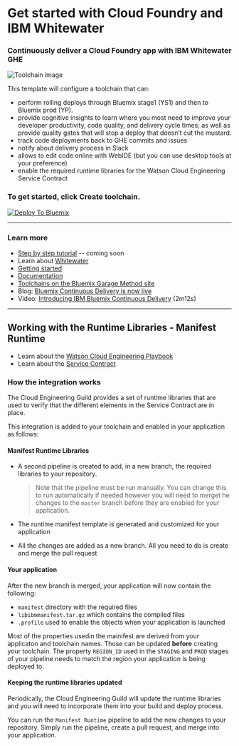 # Get started with Cloud Foundry and IBM Whitewater

### Continuously deliver a Cloud Foundry app with IBM Whitewater GHE

![Toolchain image](.bluemix/toolchain.png)

This template will configure a toolchain that can:
* perform rolling deploys through Bluemix stage1 (YS1) and then to Bluemix prod (YP).
* provide cognitive insights to learn where you most need to improve your developer productivity, code quality, and delivery cycle times; as well as provide quality gates that will stop a deploy that doesn’t cut the mustard.
* track code deployments back to GHE commits and issues
* notify about delivery process in Slack
* allows to edit code online with WebIDE (but you can use desktop tools at your preference)
* enable the required 
runtime libraries for the Watson Cloud Engineering Service Contract

### To get started, click **Create toolchain**.

[![Deploy To Bluemix](https://console.ng.bluemix.net/devops/graphics/create_toolchain_button.png)](https://console.ng.bluemix.net/devops/setup/deploy/?repository=https%3A//github.com/open-toolchain/cf-starter-wwghe-toolchain)

---
### Learn more

* [Step by step tutorial]() -- coming soon
* Learn about [Whitewater](https://whitewater.ibm.com)
* [Getting started](https://bluemix.net/devops)
* [Documentation](https://console.ng.bluemix.net/docs/services/ContinuousDelivery/index.html?pos=2)
* [Toolchains on the Bluemix Garage Method site](https://www.ibm.com/devops/method/category/tools)
* Blog: [Bluemix Continuous Delivery is now live](https://www.ibm.com/blogs/bluemix/2016/11/bluemix-continuous-delivery-is-now-live/)
* Video: [Introducing IBM Bluemix Continuous Delivery](https://www.youtube.com/watch?v=QPSAZ64APpc&feature=youtu.be) (2m12s)

---

## Working with the Runtime Libraries - Manifest Runtime

* Learn about the [Watson Cloud Engineering Playbook](https://pages.github.ibm.com/the-playbook/index.html)
* Learn about the [Service Contract](https://pages.github.ibm.com/CloudEngineering/service_contract/)

### How the integration works

The Cloud Engineering Guild provides a set of runtime libraries that are used to verify that the different elements in the Service Contract are in place.

This integration is added to your toolchain and enabled in your application as follows:

#### Manifest Runtime Libraries
* A second pipeline is created to add, in a new branch, the required libraries to your repository.
    > Note that the pipeline must be run manually.  You can change this to run automatically if needed however you will need to merget he changes to the `master` branch before they are enabled for your application.

* The runtime manifest template is generated and customized for your application
* All the changes are added as a new branch.  All you need to do is create and merge the pull request

#### Your application
After the new branch is merged, your application will now contain the following:
  * `manifest` directory with the required files
  * `libibmmanifest.tar.gz` which contains the compiled files
  * `.profile` used to enable the objects when your application is launched

Most of the properties usedin the mainifest are derived from your applicaton and toolchain names.  Those can be updated **before** creating your toolchain.  The property `REGION_ID` used in the `STAGING` and `PROD` stages of your pipeline needs to match the region your application is being deployed to.

#### Keeping the runtime libraries updated
Periodically, the Cloud Engineering Guild will update the runtime libraries and you will need to incorporate them into your build and deploy process.

You can run the `Manifest Runtime` pipeline to add the new changes to your repository.  Simply run the pipeline, create a pull request, and merge into your application.